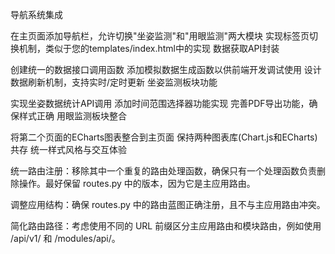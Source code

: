 导航系统集成

在主页面添加导航栏，允许切换"坐姿监测"和"用眼监测"两大模块
实现标签页切换机制，类似于您的templates/index.html中的实现
数据获取API封装

创建统一的数据接口调用函数
添加模拟数据生成函数以供前端开发调试使用
设计数据刷新机制，支持实时/定时更新
坐姿监测板块功能

实现坐姿数据统计API调用
添加时间范围选择器功能实现
完善PDF导出功能，确保样式正确
用眼监测板块整合

将第二个页面的ECharts图表整合到主页面
保持两种图表库(Chart.js和ECharts)共存
统一样式风格与交互体验

统一路由注册：移除其中一个重复的路由处理函数，确保只有一个处理函数负责删除操作。最好保留 routes.py 中的版本，因为它是主应用路由。

调整应用结构：确保 routes.py 中的路由蓝图正确注册，且不与主应用路由冲突。

简化路由路径：考虑使用不同的 URL 前缀区分主应用路由和模块路由，例如使用 /api/v1/ 和 /modules/api/。